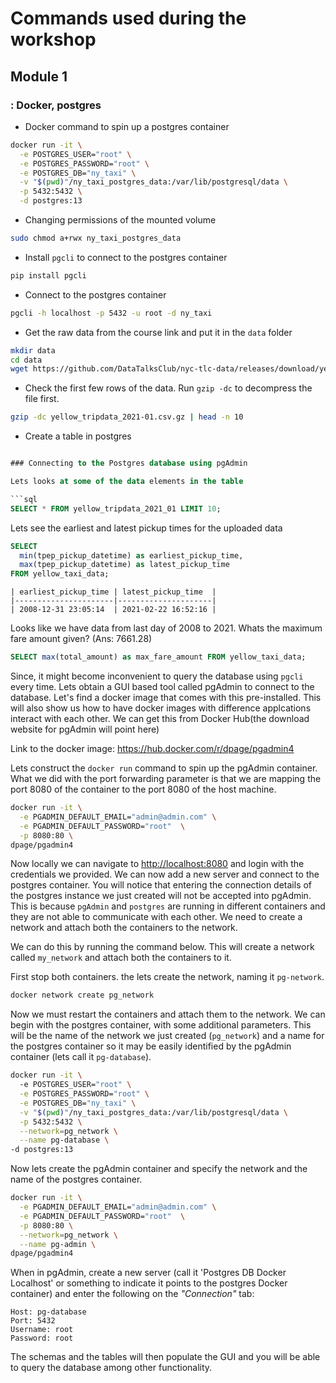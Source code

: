 # Commands used during the workshop

## Module 1 
### : Docker, postgres

 - Docker command to spin up a postgres container
```bash
docker run -it \
  -e POSTGRES_USER="root" \
  -e POSTGRES_PASSWORD="root" \
  -e POSTGRES_DB="ny_taxi" \
  -v "$(pwd)"/ny_taxi_postgres_data:/var/lib/postgresql/data \
  -p 5432:5432 \
  -d postgres:13
```



 - Changing permissions of the mounted volume
```bash
sudo chmod a+rwx ny_taxi_postgres_data
```

 - Install `pgcli` to connect to the postgres container
```bash
pip install pgcli
```

 - Connect to the postgres container
```bash
pgcli -h localhost -p 5432 -u root -d ny_taxi
```
 - Get the raw data from the course link and put it in the `data` folder
```bash
mkdir data
cd data
wget https://github.com/DataTalksClub/nyc-tlc-data/releases/download/yellow/yellow_tripdata_2021-01.csv.gz 
```

 - Check the first few rows of the data. Run `gzip -dc` to decompress the file first. 
```bash
gzip -dc yellow_tripdata_2021-01.csv.gz | head -n 10 
```

 - Create a table in postgres
```sql

### Connecting to the Postgres database using pgAdmin

Lets looks at some of the data elements in the table

```sql
SELECT * FROM yellow_tripdata_2021_01 LIMIT 10;
```

Lets see the earliest and latest pickup times for the uploaded data

```sql
SELECT 
  min(tpep_pickup_datetime) as earliest_pickup_time, 
  max(tpep_pickup_datetime) as latest_pickup_time
FROM yellow_taxi_data;
```

```
| earliest_pickup_time | latest_pickup_time  |
|----------------------|---------------------|
| 2008-12-31 23:05:14  | 2021-02-22 16:52:16 |
```

Looks like we have data from last day of 2008 to 2021. Whats the maximum fare amount given? (Ans: 7661.28)

```sql
SELECT max(total_amount) as max_fare_amount FROM yellow_taxi_data;
```
Since, it might become inconvenient to query the database using `pgcli` every time. Lets obtain a GUI based tool called pgAdmin to connect to the database. Let's find a docker image that comes with this pre-installed. This will also show us how to have docker images with difference applcations interact with each other. We can get this from Docker Hub(the download website for pgAdmin will point here)

Link to the docker image: https://hub.docker.com/r/dpage/pgadmin4

Lets construct the `docker run` command to spin up the pgAdmin container. What we did with the port forwarding parameter is that we are mapping the port 8080 of the container to the port 8080 of the host machine.
```bash
docker run -it \
  -e PGADMIN_DEFAULT_EMAIL="admin@admin.com" \
  -e PGADMIN_DEFAULT_PASSWORD="root"  \
  -p 8080:80 \
dpage/pgadmin4
```

Now locally we can navigate to [http://localhost:8080](http://localhost:8080) and login with the credentials we provided. We can now add a new server and connect to the postgres container. You will notice that entering the connection details of the postgres instance we just created will not be accepted into pgAdmin. This is because `pgAdmin` and `postgres` are running in different containers and they are not able to communicate with each other. We need to create a network and attach both the containers to the network. 

We can do this by running the command below. This will create a network called `my_network` and attach both the containers to it. 

First stop both containers. the lets create the network, naming it `pg-network`.

```bash
docker network create pg_network
```

Now we must restart the containers and attach them to the network. We can begin with the postgres container, with some additional parameters. This will be the name of the network we just created (`pg_network`) and a name for the postgres container so it may be easily identified by the pgAdmin container (lets call it `pg-database`).

```bash
docker run -it \ 
  -e POSTGRES_USER="root" \
  -e POSTGRES_PASSWORD="root" \
  -e POSTGRES_DB="ny_taxi" \
  -v "$(pwd)"/ny_taxi_postgres_data:/var/lib/postgresql/data \
  -p 5432:5432 \
  --network=pg_network \
  --name pg-database \
-d postgres:13
```

Now lets create the pgAdmin container and specify the network and the name of the postgres container. 

```bash
docker run -it \
  -e PGADMIN_DEFAULT_EMAIL="admin@admin.com" \
  -e PGADMIN_DEFAULT_PASSWORD="root"  \
  -p 8080:80 \
  --network=pg_network \
  --name pg-admin \
dpage/pgadmin4
```

When in pgAdmin, create a new server (call it 'Postgres DB Docker Localhost' or something to indicate it points to the postgres Docker container) and enter the following  on the _"Connection"_ tab:

```
Host: pg-database
Port: 5432
Username: root
Password: root
```

The schemas and the tables will then populate the GUI and you will be able to query the database among other functionality.


